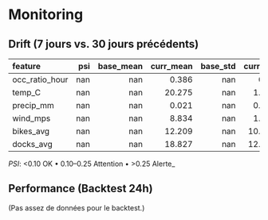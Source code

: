 # Monitoring

## Drift (7 jours vs. 30 jours précédents)
| feature        |   psi |   base_mean |   curr_mean |   base_std |   curr_std |   n_base |   n_curr | psi_flag   |
|:---------------|------:|------------:|------------:|-----------:|-----------:|---------:|---------:|:-----------|
| occ_ratio_hour |   nan |         nan |       0.386 |        nan |      0.29  |        0 |    21175 | n/a        |
| temp_C         |   nan |         nan |      20.275 |        nan |      1.911 |        0 |    21175 | n/a        |
| precip_mm      |   nan |         nan |       0.021 |        nan |      0.055 |        0 |    21175 | n/a        |
| wind_mps       |   nan |         nan |       8.834 |        nan |      1.477 |        0 |    21175 | n/a        |
| bikes_avg      |   nan |         nan |      12.209 |        nan |     10.706 |        0 |    21175 | n/a        |
| docks_avg      |   nan |         nan |      18.827 |        nan |     12.539 |        0 |    21175 | n/a        |

_PSI_: <0.10 OK • 0.10–0.25 Attention • >0.25 Alerte_

## Performance (Backtest 24h)
(Pas assez de données pour le backtest.)
